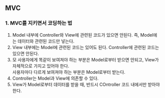 ## MVC
### 1. MVC를 지키면서 코딩하는 법 
1. Model 내부에 Controller와 View에 관련된 코드가 있으면 안된다. 즉, Model에는 데이터와 관련된 코드만 넣는다.
2. View 내부에는 Model에 관련된 코드는 있어도 된다. Controller에 관련된 코드는 있으면 안된다.  
3. 모 사용자에게 똑같이 보여져야 하는 부분은 Model로부터 받으면 안되고, View가 자체적으로 가지고 있어야 한다.  
사용자마다 다르게 보여져야 하는 부분은 Model로부터 받는다.
4. Controller는 Model과 View에 의존할 수 있다.
5. View가 Model로부터 데이터를 받을 때, 반드시 COntroller 코드 내에서만 받아야한다.

